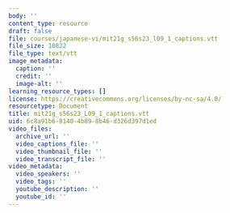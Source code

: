 ```yaml
---
body: ''
content_type: resource
draft: false
file: courses/japanese-vi/mit21g_s56s23_l09_1_captions.vtt
file_size: 10822
file_type: text/vtt
image_metadata:
  caption: ''
  credit: ''
  image-alt: ''
learning_resource_types: []
license: https://creativecommons.org/licenses/by-nc-sa/4.0/
resourcetype: Document
title: mit21g_s56s23_L09_1_captions.vtt
uid: 6c8a91b6-8140-4b89-8b46-d326d397d1ed
video_files:
  archive_url: ''
  video_captions_file: ''
  video_thumbnail_file: ''
  video_transcript_file: ''
video_metadata:
  video_speakers: ''
  video_tags: ''
  youtube_description: ''
  youtube_id: ''
---
```

